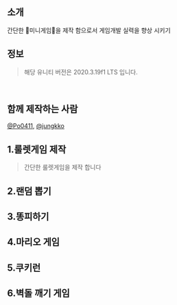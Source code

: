 ## 소개
간단한 🚀미니게임🚀을 제작 함으로서 게임개발 실력을 향상 시키기

## 정보
> 해당 유니티 버전은 2020.3.19f1 LTS 입니다.
<br>

## 함께 제작하는 사람
[@Po0411](https://github.com/Po0411), [@jungkko](https://github.com/jungkko)

## 1.룰렛게임 제작
>간단한 룰렛게임을 제작 합니다

## 2.랜덤 뽑기

## 3.똥피하기

## 4.마리오 게임

## 5.쿠키런

## 6.벽돌 깨기 게임
